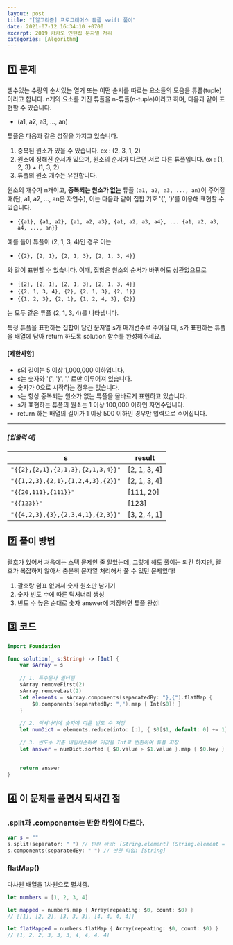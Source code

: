 ```yaml
---
layout: post
title: "[알고리즘] 프로그래머스 튜플 swift 풀이"
date: 2021-07-12 16:34:10 +0700
excerpt: 2019 카카오 인턴십 문자열 처리
categories: [Algorithm]
---
```


## 1️⃣ 문제

셀수있는 수량의 순서있는 열거 또는 어떤 순서를 따르는 요소들의 모음을 튜플(tuple)이라고 합니다. n개의 요소를 가진 튜플을 n-튜플(n-tuple)이라고 하며, 다음과 같이 표현할 수 있습니다.

- (a1, a2, a3, ..., an)

튜플은 다음과 같은 성질을 가지고 있습니다.

1. 중복된 원소가 있을 수 있습니다. ex : (2, 3, 1, 2)
2. 원소에 정해진 순서가 있으며, 원소의 순서가 다르면 서로 다른 튜플입니다. ex : (1, 2, 3) ≠ (1, 3, 2)
3. 튜플의 원소 개수는 유한합니다.

원소의 개수가 n개이고, **중복되는 원소가 없는** 튜플 `(a1, a2, a3, ..., an)`이 주어질 때(단, a1, a2, ..., an은 자연수), 이는 다음과 같이 집합 기호 '{', '}'를 이용해 표현할 수 있습니다.

- `{{a1}, {a1, a2}, {a1, a2, a3}, {a1, a2, a3, a4}, ... {a1, a2, a3, a4, ..., an}}`

예를 들어 튜플이 (2, 1, 3, 4)인 경우 이는

- `{{2}, {2, 1}, {2, 1, 3}, {2, 1, 3, 4}}`

와 같이 표현할 수 있습니다. 이때, 집합은 원소의 순서가 바뀌어도 상관없으므로

- `{{2}, {2, 1}, {2, 1, 3}, {2, 1, 3, 4}}`
- `{{2, 1, 3, 4}, {2}, {2, 1, 3}, {2, 1}}`
- `{{1, 2, 3}, {2, 1}, {1, 2, 4, 3}, {2}}`

는 모두 같은 튜플 (2, 1, 3, 4)를 나타냅니다.

특정 튜플을 표현하는 집합이 담긴 문자열 s가 매개변수로 주어질 때, s가 표현하는 튜플을 배열에 담아 return 하도록 solution 함수를 완성해주세요.

#### **[제한사항]**

- s의 길이는 5 이상 1,000,000 이하입니다.
- s는 숫자와 '{', '}', ',' 로만 이루어져 있습니다.
- 숫자가 0으로 시작하는 경우는 없습니다.
- s는 항상 중복되는 원소가 없는 튜플을 올바르게 표현하고 있습니다.
- s가 표현하는 튜플의 원소는 1 이상 100,000 이하인 자연수입니다.
- return 하는 배열의 길이가 1 이상 500 이하인 경우만 입력으로 주어집니다.

------

##### **[입출력 예]**

| s                                 | result       |
| --------------------------------- | ------------ |
| `"{{2},{2,1},{2,1,3},{2,1,3,4}}"` | [2, 1, 3, 4] |
| `"{{1,2,3},{2,1},{1,2,4,3},{2}}"` | [2, 1, 3, 4] |
| `"{{20,111},{111}}"`              | [111, 20]    |
| `"{{123}}"`                       | [123]        |
| `"{{4,2,3},{3},{2,3,4,1},{2,3}}"` | [3, 2, 4, 1] |

## 2️⃣ 풀이 방법

괄호가 있어서 처음에는 스택 문제인 줄 알았는데, 그렇게 해도 풀이는 되긴 하지만, 괄호가 복잡하지 않아서 충분히 문자열 처리해서 풀 수 있던 문제였다!

1. 괄호랑 쉼표 없애서 숫자 원소만 남기기
2. 숫자 빈도 수에 따른 딕셔너리 생성
3. 빈도 수 높은 순대로 숫자 answer에 저장하면 튜플 완성!

## 3️⃣ 코드

``` swift
import Foundation

func solution(_ s:String) -> [Int] {
    var sArray = s
    
    // 1. 특수문자 필터링
    sArray.removeFirst(2)
    sArray.removeLast(2)
    let elements = sArray.components(separatedBy: "},{").flatMap {
        $0.components(separatedBy: ",").map { Int($0)! }
    }
    
    // 2. 딕셔너리에 숫자에 따른 빈도 수 저장
    let numDict = elements.reduce(into: [:], { $0[$1, default: 0] += 1})
    
    // 3. 빈도수 기준 내림차순하여 키값을 Int로 변환하여 튜플 저장
    let answer = numDict.sorted { $0.value > $1.value }.map { $0.key }
    
    
    return answer
}
```

## 4️⃣ 이 문제를 풀면서 되새긴 점

### .split과 .components는 반환 타입이 다르다.

``` swift
var s = ""
s.split(separator: " ") // 반환 타입: [String.element] (String.element = Character)
s.components(separatedBy: " ") // 반환 타입: [String]
```

### flatMap()

다차원 배열을 1차원으로 펼쳐줌.

``` swift
let numbers = [1, 2, 3, 4]

let mapped = numbers.map { Array(repeating: $0, count: $0) }
// [[1], [2, 2], [3, 3, 3], [4, 4, 4, 4]]

let flatMapped = numbers.flatMap { Array(repeating: $0, count: $0) }
// [1, 2, 2, 3, 3, 3, 4, 4, 4, 4]
```

